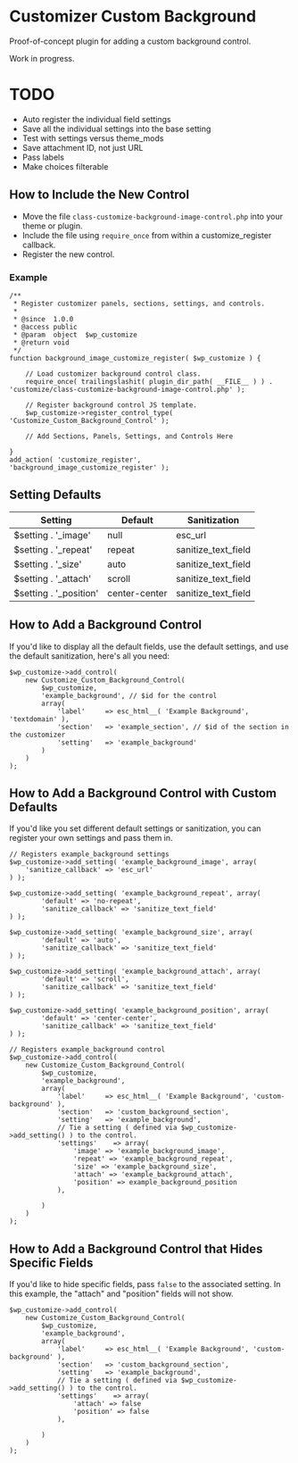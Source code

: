 # Customizer Custom Background

Proof-of-concept plugin for adding a custom background control.

Work in progress.

# TODO

* Auto register the individual field settings
* Save all the individual settings into the base setting
* Test with settings versus theme_mods
* Save attachment ID, not just URL
* Pass labels
* Make choices filterable

## How to Include the New Control

* Move the file `class-customize-background-image-control.php` into your theme or plugin.
* Include the file using `require_once` from within a customize_register callback.
* Register the new control.

### Example

```
/**
 * Register customizer panels, sections, settings, and controls.
 *
 * @since  1.0.0
 * @access public
 * @param  object  $wp_customize
 * @return void
 */
function background_image_customize_register( $wp_customize ) {

	// Load customizer background control class.
	require_once( trailingslashit( plugin_dir_path( __FILE__ ) ) . 'customize/class-customize-background-image-control.php' );

	// Register background control JS template.
	$wp_customize->register_control_type( 'Customize_Custom_Background_Control' );
	
	// Add Sections, Panels, Settings, and Controls Here
	
}
add_action( 'customize_register', 'background_image_customize_register' );
```

## Setting Defaults

| Setting                | Default         | Sanitization        |
| ---------------------- | --------------- | ------------------- |
| $setting . '_image'    | null            | esc_url             |
| $setting . '_repeat'   | repeat          | sanitize_text_field |
| $setting . '_size'     | auto            | sanitize_text_field |
| $setting . '_attach'   | scroll          | sanitize_text_field |
| $setting . '_position' | center-center   | sanitize_text_field |

## How to Add a Background Control

If you'd like to display all the default fields, use the default settings, and use the default sanitization, here's all you need:

```
$wp_customize->add_control(
	new Customize_Custom_Background_Control(
		$wp_customize,
		'example_background', // $id for the control
		array(
			'label'		=> esc_html__( 'Example Background', 'textdomain' ),
			'section'	=> 'example_section', // $id of the section in the customizer
			'setting'	=> 'example_background'
		)
	)
);
```

## How to Add a Background Control with Custom Defaults

If you'd like you set different default settings or sanitization, you can register your own settings and pass them in.

```
// Registers example_background settings
$wp_customize->add_setting( 'example_background_image', array(
	'sanitize_callback' => 'esc_url'
) );

$wp_customize->add_setting( 'example_background_repeat', array(
		'default' => 'no-repeat',
		'sanitize_callback' => 'sanitize_text_field'
) );

$wp_customize->add_setting( 'example_background_size', array(
		'default' => 'auto',
		'sanitize_callback' => 'sanitize_text_field'
) );

$wp_customize->add_setting( 'example_background_attach', array(
		'default' => 'scroll',
		'sanitize_callback' => 'sanitize_text_field'
) );

$wp_customize->add_setting( 'example_background_position', array(
		'default' => 'center-center',
		'sanitize_callback' => 'sanitize_text_field'
) );

// Registers example_background control
$wp_customize->add_control(
	new Customize_Custom_Background_Control(
		$wp_customize,
		'example_background',
		array(
			'label'		=> esc_html__( 'Example Background', 'custom-background' ),
			'section'	=> 'custom_background_section',
			'setting'	=> 'example_background',
			// Tie a setting ( defined via $wp_customize->add_setting() ) to the control.
			'settings'    => array(
				'image' => 'example_background_image',
				'repeat' => 'example_background_repeat',
				'size' => 'example_background_size',
				'attach' => 'example_background_attach',
				'position' => example_background_position
			),

		)
	)
);
```

## How to Add a Background Control that Hides Specific Fields

If you'd like to hide specific fields, pass `false` to the associated setting. In this example, the "attach" and "position" fields will not show.

```
$wp_customize->add_control(
	new Customize_Custom_Background_Control(
		$wp_customize,
		'example_background',
		array(
			'label'		=> esc_html__( 'Example Background', 'custom-background' ),
			'section'	=> 'custom_background_section',
			'setting'	=> 'example_background',
			// Tie a setting ( defined via $wp_customize->add_setting() ) to the control.
			'settings'    => array(
				'attach' => false
				'position' => false
			),

		)
	)
);
```